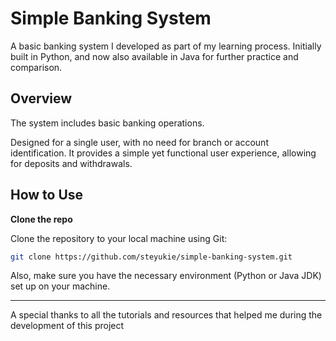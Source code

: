 
# Simple Banking System

A basic banking system I developed as part of my learning process. Initially built in Python, and now also available in Java for further practice and comparison.

## Overview
The system includes basic banking operations.

Designed for a single user, with no need for branch or account identification. It provides a simple yet functional user experience, allowing for deposits and withdrawals.

## How to Use
**Clone the repo**

Clone the repository to your local machine using Git:
```bash
git clone https://github.com/steyukie/simple-banking-system.git
```
Also, make sure you have the necessary environment (Python or Java JDK) set up on your machine.

---

A special thanks to all the tutorials and resources that helped me during the development of this project
